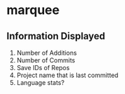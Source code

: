# marquee


## Information Displayed
1. Number of Additions
2. Number of Commits
3. Save IDs of Repos
4. Project name that is last committed
5. Language stats?

